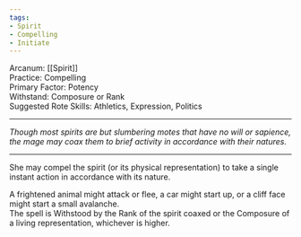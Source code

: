 ```yaml
---
tags:
- Spirit
- Compelling
- Initiate
---
```


Arcanum: [[Spirit]]\
Practice: Compelling\
Primary Factor: Potency\
Withstand: Composure or Rank\
Suggested Rote Skills: Athletics, Expression, Politics

---

_Though most spirits are but slumbering motes that have no will or sapience, the mage may coax them to brief activity in accordance with their natures._

---

She may compel the spirit (or its physical representation) to take a single instant action in accordance with its nature.

A frightened animal might attack or flee, a car might start up, or a cliff face might start a small avalanche.\
The spell is Withstood by the Rank of the spirit coaxed or the Composure of a living representation, whichever is higher.